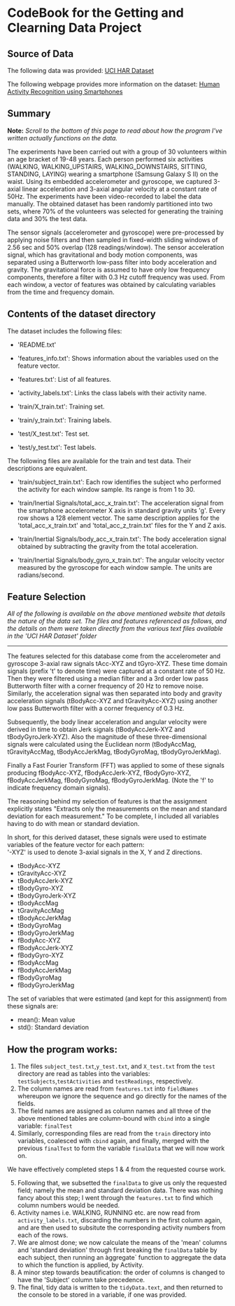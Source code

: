 CodeBook for the Getting and Clearning Data Project
=============================

Source of Data
-----------------
The following data was provided:
[UCI HAR Dataset](https://d396qusza40orc.cloudfront.net/getdata%2Fprojectfiles%2FUCI%20HAR%20Dataset.zip)

The following webpage provides more information on the dataset:
[Human Activity Recognition using Smartphones](http://archive.ics.uci.edu/ml/datasets/Human+Activity+Recognition+Using+Smartphones)

Summary
-----------------

**Note:** *Scroll to the bottom of this page to read about how the program I've written actually functions on the data.*

The experiments have been carried out with a group of 30 volunteers within an age bracket of 19-48 years. Each person performed six activities (WALKING, WALKING_UPSTAIRS, WALKING_DOWNSTAIRS, SITTING, STANDING, LAYING) wearing a smartphone (Samsung Galaxy S II) on the waist. Using its embedded accelerometer and gyroscope, we captured 3-axial linear acceleration and 3-axial angular velocity at a constant rate of 50Hz. The experiments have been video-recorded to label the data manually. The obtained dataset has been randomly partitioned into two sets, where 70% of the volunteers was selected for generating the training data and 30% the test data.

The sensor signals (accelerometer and gyroscope) were pre-processed by applying noise filters and then sampled in fixed-width sliding windows of 2.56 sec and 50% overlap (128 readings/window). The sensor acceleration signal, which has gravitational and body motion components, was separated using a Butterworth low-pass filter into body acceleration and gravity. The gravitational force is assumed to have only low frequency components, therefore a filter with 0.3 Hz cutoff frequency was used. From each window, a vector of features was obtained by calculating variables from the time and frequency domain.

Contents of the dataset directory
-----------------
The dataset includes the following files:

- 'README.txt'

- 'features_info.txt': Shows information about the variables used on the feature vector.

- 'features.txt': List of all features.

- 'activity_labels.txt': Links the class labels with their activity name.

- 'train/X_train.txt': Training set.

- 'train/y_train.txt': Training labels.

- 'test/X_test.txt': Test set.

- 'test/y_test.txt': Test labels.

The following files are available for the train and test data. Their descriptions are equivalent.

- 'train/subject_train.txt': Each row identifies the subject who performed the activity for each window sample. Its range is from 1 to 30.

- 'train/Inertial Signals/total_acc_x_train.txt': The acceleration signal from the smartphone accelerometer X axis in standard gravity units 'g'. Every row shows a 128 element vector. The same description applies for the 'total_acc_x_train.txt' and 'total_acc_z_train.txt' files for the Y and Z axis.

- 'train/Inertial Signals/body_acc_x_train.txt': The body acceleration signal obtained by subtracting the gravity from the total acceleration.

- 'train/Inertial Signals/body_gyro_x_train.txt': The angular velocity vector measured by the gyroscope for each window sample. The units are radians/second.

Feature Selection 
-----------------

*All of the following is available on the above mentioned website that details the nature of the data set. The files and features referenced as follows, and the details on them were taken directly from the various text files available in the 'UCI HAR Dataset' folder*

-----------------

The features selected for this database come from the accelerometer and gyroscope 3-axial raw signals tAcc-XYZ and tGyro-XYZ. These time domain signals (prefix 't' to denote time) were captured at a constant rate of 50 Hz. Then they were filtered using a median filter and a 3rd order low pass Butterworth filter with a corner frequency of 20 Hz to remove noise. Similarly, the acceleration signal was then separated into body and gravity acceleration signals (tBodyAcc-XYZ and tGravityAcc-XYZ) using another low pass Butterworth filter with a corner frequency of 0.3 Hz. 

Subsequently, the body linear acceleration and angular velocity were derived in time to obtain Jerk signals (tBodyAccJerk-XYZ and tBodyGyroJerk-XYZ). Also the magnitude of these three-dimensional signals were calculated using the Euclidean norm (tBodyAccMag, tGravityAccMag, tBodyAccJerkMag, tBodyGyroMag, tBodyGyroJerkMag). 

Finally a Fast Fourier Transform (FFT) was applied to some of these signals producing fBodyAcc-XYZ, fBodyAccJerk-XYZ, fBodyGyro-XYZ, fBodyAccJerkMag, fBodyGyroMag, fBodyGyroJerkMag. (Note the 'f' to indicate frequency domain signals). 

The reasoning behind my selection of features is that the assignment explicitly states "Extracts only the measurements on the mean and standard deviation for each measurement."
To be complete, I included all variables having to do with mean or standard deviation.

In short, for this derived dataset, these signals were used to estimate variables of the feature vector for each pattern:  
'-XYZ' is used to denote 3-axial signals in the X, Y and Z directions.

* tBodyAcc-XYZ
* tGravityAcc-XYZ
* tBodyAccJerk-XYZ
* tBodyGyro-XYZ
* tBodyGyroJerk-XYZ
* tBodyAccMag
* tGravityAccMag
* tBodyAccJerkMag
* tBodyGyroMag
* tBodyGyroJerkMag
* fBodyAcc-XYZ
* fBodyAccJerk-XYZ
* fBodyGyro-XYZ
* fBodyAccMag
* fBodyAccJerkMag
* fBodyGyroMag
* fBodyGyroJerkMag

The set of variables that were estimated (and kept for this assignment) from these signals are: 

* mean(): Mean value
* std(): Standard deviation

How the program works:
-----------------
1. The files `subject_test.txt`,`y_test.txt`, and `X_test.txt` from the `test` directory are read as tables into the variables: `testSubjects`,`testActivities` and `testReadings`, respectively.
2. The column names are read from `features.txt` into `fieldNames` whereupon we ignore the sequence and go directly for the names of the fields.
3. The field names are assigned as column names and all three of the above mentioned tables are column-bound with `cbind` into a single variable: `finalTest`
4. Similarly, corresponding files are read from the `train` directory into variables, coalesced with `cbind` again, and finally, merged with the previous `finalTest` to form the variable `finalData` that we will now work on.

We have effectively completed steps 1 & 4 from the requested course work.

5. Following that, we subsetted the `finalData` to give us only the requested field; namely the mean and standard deviation data. There was nothing fancy about this step; I went through the `features.txt` to find which column numbers would be needed.
6. Activity names i.e. WALKING, RUNNING etc. are now read from `activity_labels.txt`, discarding the numbers in the first column again, and are then used to subsitute the corresponding activity numbers from each of the rows.
7. We are almost done; we now calculate the means of the 'mean' columns and 'standard deviation' through first breaking the `finalData` table by each subject, then running an àggregate` function to aggregate the data to which the function is applied, by Activity.
8. A minor step towards beautification: the order of columns is changed to have the 'Subject' column take precedence.
9. The final, tidy data is written to the `tidyData.text`, and then returned to the console to be stored in a variable, if one was provided.
